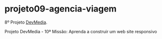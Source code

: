 # projeto09-agencia-viagem

8º Projeto [DevMedia](https://www.devmedia.com.br/).

Projeto DevMedia - 10ª Missão: Aprenda a construir um web site responsivo
